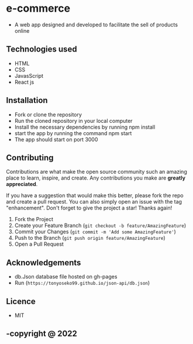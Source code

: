 # e-commerce
- A web app designed and developed to facilitate the sell of products online

## Technologies used
- HTML
- CSS
- JavasScript
- React js

## Installation 
- Fork or clone the repository
- Run the cloned repository in your local computer
- Install the necessary dependencies by running npm install
- start the app by running the command npm start
- The app should start on port 3000

## Contributing

Contributions are what make the open source community such an amazing place to learn, inspire, and create. Any contributions you make are **greatly appreciated**.

If you have a suggestion that would make this better, please fork the repo and create a pull request. You can also simply open an issue with the tag "enhancement".
Don't forget to give the project a star! Thanks again!

1. Fork the Project
2. Create your Feature Branch (`git checkout -b feature/AmazingFeature`)
3. Commit your Changes (`git commit -m 'Add some AmazingFeature'`)
4. Push to the Branch (`git push origin feature/AmazingFeature`)
5. Open a Pull Request

## Acknowledgements
- db.Json database file hosted on gh-pages
- Run (`https://tonyoseko99.github.io/json-api/db.json`)
## Licence
- MIT

## -copyright @ 2022
